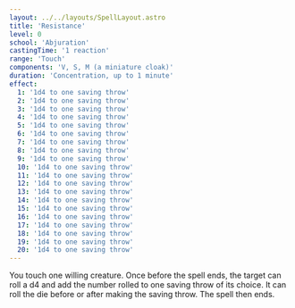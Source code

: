 ```yaml
---
layout: ../../layouts/SpellLayout.astro
title: 'Resistance'
level: 0
school: 'Abjuration'
castingTime: '1 reaction'
range: 'Touch'
components: 'V, S, M (a miniature cloak)'
duration: 'Concentration, up to 1 minute'
effect:
  1: '1d4 to one saving throw'
  2: '1d4 to one saving throw'
  3: '1d4 to one saving throw'
  4: '1d4 to one saving throw'
  5: '1d4 to one saving throw'
  6: '1d4 to one saving throw'
  7: '1d4 to one saving throw'
  8: '1d4 to one saving throw'
  9: '1d4 to one saving throw'
  10: '1d4 to one saving throw'
  11: '1d4 to one saving throw'
  12: '1d4 to one saving throw'
  13: '1d4 to one saving throw'
  14: '1d4 to one saving throw'
  15: '1d4 to one saving throw'
  16: '1d4 to one saving throw'
  17: '1d4 to one saving throw'
  18: '1d4 to one saving throw'
  19: '1d4 to one saving throw'
  20: '1d4 to one saving throw'
---
```


You touch one willing creature. Once before the spell ends, the target can roll a d4 and add the number rolled to one saving throw of its choice. It can roll the die before or after making the saving throw. The spell then ends.